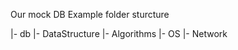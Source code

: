 Our mock DB
Example folder sturcture

|- db
    |- DataStructure
    |- Algorithms
    |- OS
    |- Network